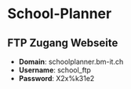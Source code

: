 ﻿# School-Planner

## FTP Zugang Webseite
- **Domain**: schoolplanner.bm-it.ch
- **Username**: school_ftp
- **Password**: X2x%k31e2
